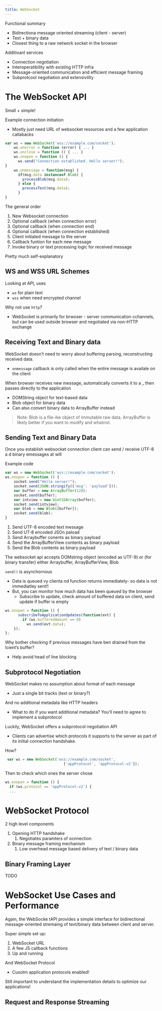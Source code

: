 ```yaml
---
title: WebSocket
---
```

Functional summary
- Bidirectiona message oriented streaming (client - server)
- Text + binary data
- Closest thing to a raw network socket in the browser

Additioanl services
- Connection negotiation
- Interoperatibility with existing HTTP infra
- Message-oriented communication and efficient message framing
- Subprotcool negotiation and extensivility

# The WebSocket API
Small + simple!


Example connection initiation
- Mostly just need URL of websocket resources and a few application callabacks

```typescript
var ws = new WebSocket('wss://example.com/socket');
    ws.onerror = function (error) { ... }
    ws.onclose = function () { ... }
    ws.onopen = function () {
      ws.send("Connection established. Hello server!");
}
    ws.onmessage = function(msg) {
      if(msg.data instanceof Blob) {
        processBlob(msg.data);
      } else {
        processText(msg.data);
      }
}
```
The general order
1. New Websocket connection
2. Optional callback (when connection error)
3. Optional callback (when connection end)
3. Optional callback (when connection established)
4. Client initiated message to the server
5. Callback funtion for each new message
6. Invoke binary or text processing logic for received message

Pretty much self-explanatory


## WS and WSS URL Schemes

Looking at API, uses 
- `ws` for plain text
- `wss` when need encrypted channel

Why not use `http`?
- WebSocket is primarily for brwoser - server communication cchannels, but can be used outside browser and negotiated via non-HTTP exchange

## Receiving Text and Binary data

WebSocket doesn’t need to worry about buffering parsing, reconstructing received data.
- `onmessage` callback is only called when the entire message is availale on the client

When browser receives new message, automatically converts it to a _  then passes directly to the application
- DOMString object for text-based data
- Blob object for binary data
- Can also convert binary data to ArrayBuffer instead

>Note: Blob is a file-ike object of immutable raw data. ArrayBuffer is likely better if you want to modify and whatnot.

## Sending Text and Binary Data

Once you establish websocket connection client can send / receive UTF-8 a d binary emessages at will

Example code
```typescript
var ws = new WebSocket('wss://example.com/socket');
ws.onopen = function () {
	socket.send("Hello server!");
	socket.send(JSON.stringify({'msg': 'payload'}));
	var buffer = new ArrayBuffer(128);
	socket.send(buffer);
	var intview = new Uint32Array(buffer);
	socket.send(intview);
	var blob = new Blob([buffer]);
	socket.send(blob);
}
```
1. Send UTF-8 encoded text message
2. Send UT-8 encoded JSOn paload
3. Send Arraybuffer conents as binary payload
4. Send the ArrayBufferView contents as binary payload
5. Send the Blob contents as binary payload

The websocket api accepts DOMstring object (encoded as UTF-9) or (for binary transfer) either Arraybuffer, ArrayBufferView, Blob 

`send()` is asynchornous
- Data is queued vy clienta nd function returns immediately- so data is not immediatley sent!!
- But, you can monitor how much data has been queued by the browser
	- Subscribe to update, check amount of buffered data on client, send update if buffer is empty
```typescript
ws.onopen = function () {
	  subscribeToApplicationUpdates(function(evt) {
		if (ws.bufferedAmount == 0)
		  ws.send(evt.data);
	}); 
};
```

Why bother checking if previous messages have ben drained from the lcient’s buffer?
- Help avoid head of line blocking


## Subprotocol Negotiation

WebSocket makes no assumption about format of each message
- Just a single bit tracks (text or binary?)

And no additional metadata like HTTP headers
- What to do if you want additional metadata? You’ll need to agree to implement a subprotocol

Luckily, WebSocket offers a subprotocol negotiation API 
- Clients can advertise which protocols it supports to the server as part of its initial connection handshake.

How?
```typescript
 var ws = new WebSocket('wss://example.com/socket',
                           ['appProtocol', 'appProtocol-v2']);

```
Then to check which ones the server chose
```typescript
ws.onopen = function () {
  if (ws.protocol == 'appProtocol-v2') {
  ...
```
# WebSocket Protocol

2 high level components
1. Opening HTTP handshake
	1. Negotiates paramters of ocnnection
2. Binary message framing mechanism
	1. Low overhead message based delivery of text / binary data

## Binary Framing Layer

TODO


# WebSocket Use Cases and Performance

Again, the WebSocke tAPI provides a simple interface for bidirectional message-oriented stremaing of text/binary data between client and server.

Super simple set up:
1. WebSocket URL
2. A few JS callback functions
3. Up and running

And WebSocket Protocol
- Cusotm application protocols enabled!

Still important to understand the implementation details to optimize our applications!

## Request and Response Streaming

